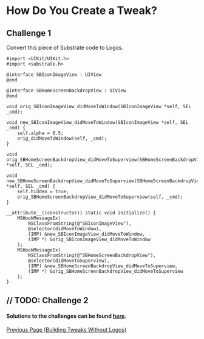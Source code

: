 # How Do You Create a Tweak?

## Challenge 1

Convert this piece of Substrate code to Logos.

```objc
#import <UIKit/UIKit.h>
#import <substrate.h>

@interface SBIconImageView : UIView
@end

@interface SBHomeScreenBackdropView : UIView
@end

void orig_SBIconImageView_didMoveToWindow(SBIconImageView *self, SEL _cmd);

void new_SBIconImageView_didMoveToWindow(SBIconImageView *self, SEL _cmd) {
    self.alpha = 0.5;
    orig_didMoveToWindow(self, _cmd);
}

void orig_SBHomeScreenBackdropView_didMoveToSuperview(SBHomeScreenBackdropView *self, SEL _cmd);

void new_SBHomeScreenBackdropView_didMoveToSuperview(SBHomeScreenBackdropView *self, SEL _cmd) {
    self.hidden = true;
    orig_SBHomeScreenBackdropView_didMoveToSuperview(self, _cmd);
}

__attribute__((constructor)) static void initialize() {
    MSHookMessageEx(
        NSClassFromString(@"SBIconImageView"),
        @selector(didMoveToWindow),
        (IMP) &new_SBIconImageView_didMoveToWindow,
        (IMP *) &orig_SBIconImageView_didMoveToWindow
    );
    MSHookMessageEx(
        NSClassFromString(@"SBHomeScreenBackdropView"),
        @selector(didMoveToSuperview),
        (IMP) &new_SBHomeScreenBackdropView_didMoveToSuperview,
        (IMP *) &orig_SBHomeScreenBackdropView_didMoveToSuperview
    );
}
```

## // TODO: Challenge 2


#### Solutions to the challenges can be found <a href="https://github.com/NightwindDev/Tweak-Tutorial/tree/main/Solutions">here</a>.

[Previous Page (Building Tweaks Without Logos)](./p13_substratetweaks.md)
